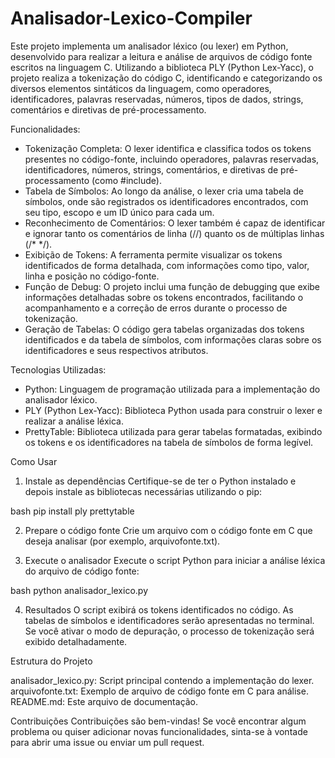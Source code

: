 # Analisador-Lexico-Compiler

Este projeto implementa um analisador léxico (ou lexer) em Python, desenvolvido para realizar a leitura e análise de arquivos de código fonte escritos na linguagem C. Utilizando a biblioteca PLY (Python Lex-Yacc), o projeto realiza a tokenização do código C, identificando e categorizando os diversos elementos sintáticos da linguagem, como operadores, identificadores, palavras reservadas, números, tipos de dados, strings, comentários e diretivas de pré-processamento.

Funcionalidades:

- Tokenização Completa: O lexer identifica e classifica todos os tokens presentes no código-fonte, incluindo operadores, palavras reservadas, identificadores, números, strings, comentários, e diretivas de pré-processamento (como #include).
- Tabela de Símbolos: Ao longo da análise, o lexer cria uma tabela de símbolos, onde são registrados os identificadores encontrados, com seu tipo, escopo e um ID único para cada um.
- Reconhecimento de Comentários: O lexer também é capaz de identificar e ignorar tanto os comentários de linha (//) quanto os de múltiplas linhas (/* */).
- Exibição de Tokens: A ferramenta permite visualizar os tokens identificados de forma detalhada, com informações como tipo, valor, linha e posição no código-fonte.
- Função de Debug: O projeto inclui uma função de debugging que exibe informações detalhadas sobre os tokens encontrados, facilitando o acompanhamento e a correção de erros durante o processo de tokenização.
- Geração de Tabelas: O código gera tabelas organizadas dos tokens identificados e da tabela de símbolos, com informações claras sobre os identificadores e seus respectivos atributos.

Tecnologias Utilizadas:

- Python: Linguagem de programação utilizada para a implementação do analisador léxico.
- PLY (Python Lex-Yacc): Biblioteca Python usada para construir o lexer e realizar a análise léxica.
- PrettyTable: Biblioteca utilizada para gerar tabelas formatadas, exibindo os tokens e os identificadores na tabela de símbolos de forma legível.

Como Usar
1. Instale as dependências
Certifique-se de ter o Python instalado e depois instale as bibliotecas necessárias utilizando o pip:

bash
pip install ply prettytable

2. Prepare o código fonte
Crie um arquivo com o código fonte em C que deseja analisar (por exemplo, arquivofonte.txt).

3. Execute o analisador
Execute o script Python para iniciar a análise léxica do arquivo de código fonte:

bash
python analisador_lexico.py

4. Resultados
O script exibirá os tokens identificados no código.
As tabelas de símbolos e identificadores serão apresentadas no terminal.
Se você ativar o modo de depuração, o processo de tokenização será exibido detalhadamente.

Estrutura do Projeto

analisador_lexico.py: Script principal contendo a implementação do lexer.
arquivofonte.txt: Exemplo de arquivo de código fonte em C para análise.
README.md: Este arquivo de documentação.

Contribuições
Contribuições são bem-vindas! Se você encontrar algum problema ou quiser adicionar novas funcionalidades, sinta-se à vontade para abrir uma issue ou enviar um pull request.
